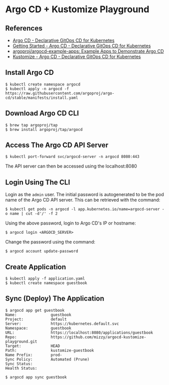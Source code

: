 # Argo CD + Kustomize Playground

## References

- [Argo CD - Declarative GitOps CD for Kubernetes](https://argoproj.github.io/argo-cd/)
- [Getting Started - Argo CD - Declarative GitOps CD for Kubernetes](https://argoproj.github.io/argo-cd/getting_started/)
- [argoproj/argocd-example-apps: Example Apps to Demonstrate Argo CD](https://github.com/argoproj/argocd-example-apps)
- [Kustomize - Argo CD - Declarative GitOps CD for Kubernetes](https://argoproj.github.io/argo-cd/user-guide/kustomize/)

## Install Argo CD

```
$ kubectl create namespace argocd
$ kubectl apply -n argocd -f https://raw.githubusercontent.com/argoproj/argo-cd/stable/manifests/install.yaml
```

## Download Argo CD CLI

```
$ brew tap argoproj/tap
$ brew install argoproj/tap/argocd
```

## Access The Argo CD API Server

```
$ kubectl port-forward svc/argocd-server -n argocd 8080:443
```

The API server can then be accessed using the localhost:8080

## Login Using The CLI

Login as the `admin` user. The initial password is autogenerated to be the pod name of the Argo CD API server. This can be retrieved with the command:

```
$ kubectl get pods -n argocd -l app.kubernetes.io/name=argocd-server -o name | cut -d'/' -f 2
```

Using the above password, login to Argo CD's IP or hostname:

```
$ argocd login <ARGOCD_SERVER>
```

Change the password using the command:

```
$ argocd account update-password
```


## Create Application

```
$ kubectl apply -f application.yaml
$ kubectl create namespace guestbook
```

## Sync (Deploy) The Application

```
$ argocd app get guestbook
Name:               guestbook
Project:            default
Server:             https://kubernetes.default.svc
Namespace:          guestbook
URL:                https://localhost:8080/applications/guestbook
Repo:               https://github.com/mizzy/argocd-kustomize-playground.git
Target:             HEAD
Path:               kustomize-guestbook
Name Prefix:        prod-
Sync Policy:        Automated (Prune)
Sync Status:
Health Status:
```

```
$ argocd app sync guestbook
```
